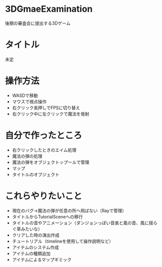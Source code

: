 # 3DGmaeExamination
後期の審査会に提出する3Dゲーム 

# タイトル 
未定

# 操作方法
- WASDで移動
- マウスで視点操作
- 右クリック長押しでFPSに切り替え
- 右クリック中に左クリックで魔法を発射

# 自分で作ったところ 
- 右クリックしたときのエイム処理 
- 魔法の弾の処理
- 魔法の弾をオブジェクトップールで管理
- マップ
- タイトルのオブジェクト

# これらやりたいこと 
- 現在のバグ→魔法の弾が任意の所へ飛ばない（Rayで管理）
- タイトルからTutorialSceneへの移行
- タイトルの音やアニメーション（ダンジョンっぽい音楽と風の音、風に揺らぐ草みたいな）
- クリアした時の演出作成
- チュートリアル（timelineを使用して操作説明など）
- アイテムのシステム作成
- アイテムの種類追加
- アイテムによるマップギミック